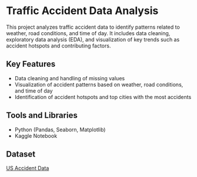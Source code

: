 # Traffic Accident Data Analysis

This project analyzes traffic accident data to identify patterns related to weather, road conditions, and time of day. It includes data cleaning, exploratory data analysis (EDA), and visualization of key trends such as accident hotspots and contributing factors.

## Key Features
- Data cleaning and handling of missing values
- Visualization of accident patterns based on weather, road conditions, and time of day
- Identification of accident hotspots and top cities with the most accidents

## Tools and Libraries
- Python (Pandas, Seaborn, Matplotlib)
- Kaggle Notebook

## Dataset
[US Accident Data](https://www.kaggle.com/code/harshalbhamare/us-accident-eda)
